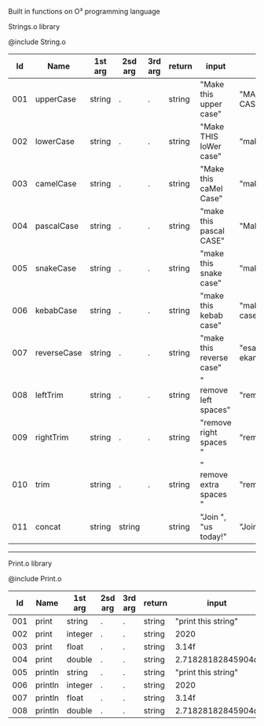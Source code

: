 Built in functions on O³ programming language

Strings.o library

@include String.o

Id  | Name                    | 1st arg | 2sd arg | 3rd arg | return | input                       | output                   |
----|-------------------------|---------|---------|---------|--------|-----------------------------|--------------------------|
001 | upperCase               | string  | .       | .       | string | "Make this upper case"      | "MAKE THIS UPPER CASE"   |      
002 | lowerCase               | string  | .       | .       | string | "Make THIS loWer case"      | "make this lower case"   |
003 | camelCase               | string  | .       | .       | string | "Make this caMel Case"      | "makeThisCamelCase"      |
004 | pascalCase              | string  | .       | .       | string | "make this pascal CASE"     | "MakeThisPascalCase"     |
005 | snakeCase               | string  | .       | .       | string | "make this snake case"      | "make_this_snake_case"   |
006 | kebabCase               | string  | .       | .       | string | "make this kebab case"      | "make-this-kebab-case"   |
007 | reverseCase             | string  | .       | .       | string | "make this reverse case"    | "esac esrever siht ekam" |         
008 | leftTrim                | string  | .       | .       | string | "    remove left spaces"    | "remove left spaces"     |
009 | rightTrim               | string  | .       | .       | string | "remove right spaces   "    | "remove right spaces"    |
010 | trim                    | string  | .       | .       | string | "   remove extra spaces   " | "remove extra spaces"    |
011 | concat                  | string  | string  |         | string | "Join ", "us today!"        | "Join us today!"         |

--------------------------------------------------------------------------------------------------------------------------------------------------------------------

Print.o library

@include Print.o

Id  | Name                    | 1st arg | 2sd arg | 3rd arg | return | input                       | output                   |
----|-------------------------|---------|---------|---------|--------|-----------------------------|--------------------------|
001 | print                   | string  | .       | .       | string | "print this string"         | "print this string"      |  
002 | print                   | integer | .       | .       | string | 2020                        | 2020                     |
003 | print                   | float   | .       | .       | string | 3.14f                       | 3.14                     |
004 | print                   | double  | .       | .       | string | 2.71828182845904d           | 2.718281828459045        |
005 | println                 | string  | .       | .       | string | "print this string"         | "print this string"      |  
006 | println                 | integer | .       | .       | string | 2020                        | 2020                     |
007 | println                 | float   | .       | .       | string | 3.14f                       | 3.14                     |
008 | println                 | double  | .       | .       | string | 2.71828182845904d           | 2.718281828459045        |



